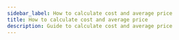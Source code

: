```yaml
---
sidebar_label: How to calculate cost and average price
title: How to calculate cost and average price
description: Guide to calculate cost and average price
---
```


<head>
    <title>DCA Guide: Price Calculation</title>
    <meta name="twitter:card" content="summary" />
</head>

